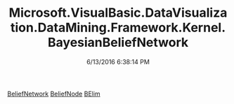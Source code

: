 ﻿---
title: Microsoft.VisualBasic.DataVisualization.DataMining.Framework.Kernel.BayesianBeliefNetwork
date: 6/13/2016 6:38:14 PM
---

[BeliefNetwork](T-Microsoft.VisualBasic.DataVisualization.DataMining.Framework.Kernel.BayesianBeliefNetwork.BeliefNetwork.html)
[BeliefNode](T-Microsoft.VisualBasic.DataVisualization.DataMining.Framework.Kernel.BayesianBeliefNetwork.BeliefNode.html)
[BElim](T-Microsoft.VisualBasic.DataVisualization.DataMining.Framework.Kernel.BayesianBeliefNetwork.BElim.html)
